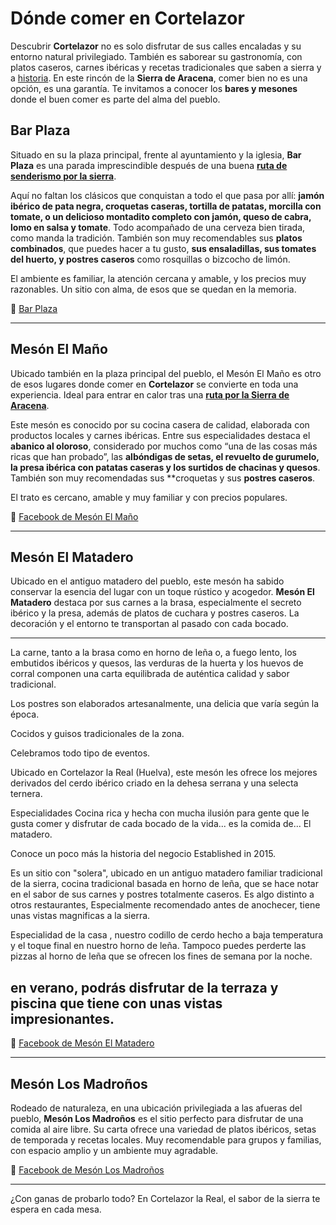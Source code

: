 ﻿# Dónde comer en Cortelazor

Descubrir **Cortelazor** no es solo disfrutar de sus calles encaladas y su entorno natural privilegiado. También es saborear su gastronomía, con platos caseros, carnes ibéricas y recetas tradicionales que saben a sierra y a [historia](/es/historia). En este rincón de la **Sierra de Aracena**, comer bien no es una opción, es una garantía. Te invitamos a conocer los **bares y mesones** donde el buen comer es parte del alma del pueblo.

## Bar Plaza

Situado en su la plaza principal, frente al ayuntamiento y la iglesia, **Bar Plaza** es una parada imprescindible después de una buena [**ruta de senderismo por la sierra**](/es/senderismo). 

Aquí no faltan los clásicos que conquistan a todo el que pasa por allí: **jamón ibérico de pata negra, croquetas caseras, tortilla de patatas, morcilla con tomate, o un delicioso montadito completo con jamón, queso de cabra, lomo en salsa y tomate**. Todo acompañado de una cerveza bien tirada, como manda la tradición. También son muy recomendables sus **platos combinados**, que puedes hacer a tu gusto, **sus ensaladillas, sus tomates del huerto, y postres caseros** como rosquillas o bizcocho de limón.

El ambiente es familiar, la atención cercana y amable, y los precios muy razonables. Un sitio con alma, de esos que se quedan en la memoria.

🔗 [Bar Plaza](https://barplazacortelazor.wordpress.com)

---

## Mesón El Maño

Ubicado también en la plaza principal del pueblo, el Mesón El Maño es otro de esos lugares donde comer en **Cortelazor** se convierte en toda una experiencia. Ideal para entrar en calor tras una [**ruta por la Sierra de Aracena**](/es/senderismo).

Este mesón es conocido por su cocina casera de calidad, elaborada con productos locales y carnes ibéricas. Entre sus especialidades destaca el **abanico al oloroso**, considerado por muchos como “una de las cosas más ricas que han probado”, las **albóndigas de setas, el revuelto de gurumelo, la presa ibérica con patatas caseras y los surtidos de chacinas y quesos**. También son muy recomendadas sus **croquetas y sus **postres caseros**.

El trato es cercano, amable y muy familiar y con precios populares.

🔗 [Facebook de Mesón El Maño](https://www.facebook.com/MESON-El-MA%C3%91O-719860541365299/)

---

## Mesón El Matadero

Ubicado en el antiguo matadero del pueblo, este mesón ha sabido conservar la esencia del lugar con un toque rústico y acogedor. **Mesón El Matadero** destaca por sus carnes a la brasa, especialmente el secreto ibérico y la presa, además de platos de cuchara y postres caseros. La decoración y el entorno te transportan al pasado con cada bocado.

---
La carne, tanto a la brasa como en horno de leña o, a fuego lento, los embutidos ibéricos y quesos, las verduras de la huerta  y los huevos de corral componen una carta equilibrada de auténtica calidad y sabor tradicional.

Los postres son elaborados artesanalmente, una delicia que varía según la época.

Cocidos y guisos tradicionales de la zona.

Celebramos todo tipo de eventos.

Ubicado en Cortelazor la Real (Huelva), este mesón les ofrece los mejores derivados del cerdo ibérico criado en la dehesa serrana y una selecta ternera.

Especialidades
Cocina rica y hecha con mucha ilusión para gente que le gusta comer y disfrutar de cada bocado de la vida... es la comida de... El matadero.

Conoce un poco más la historia del negocio
Established in 2015.

Es un sitio con "solera", ubicado en un antiguo matadero familiar tradicional de la sierra, cocina tradicional basada en horno de leña, que se hace notar en el sabor de sus carnes y postres totalmente caseros. Es algo distinto a otros restaurantes, Especialmente recomendado antes de anochecer, tiene unas vistas magnificas a la sierra.

Especialidad de la casa , nuestro codillo de cerdo hecho a baja temperatura y el toque final en nuestro horno de leña. Tampoco puedes perderte las pizzas al horno de leña que se ofrecen los fines de semana por la noche. 

en verano, podrás disfrutar de la terraza y piscina que tiene con unas vistas impresionantes. 
---


🔗 [Facebook de Mesón El Matadero](https://www.facebook.com/elmataderocortelazor)

---

## Mesón Los Madroños

Rodeado de naturaleza, en una ubicación privilegiada a las afueras del pueblo, **Mesón Los Madroños** es el sitio perfecto para disfrutar de una comida al aire libre. Su carta ofrece una variedad de platos ibéricos, setas de temporada y recetas locales. Muy recomendable para grupos y familias, con espacio amplio y un ambiente muy agradable.

🔗 [Facebook de Mesón Los Madroños](https://www.facebook.com/mesonlosmadronos)

---

¿Con ganas de probarlo todo? En Cortelazor la Real, el sabor de la sierra te espera en cada mesa.